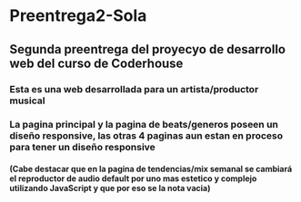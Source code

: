 # Preentrega2-Sola
## Segunda preentrega del proyecyo de desarrollo web del curso de Coderhouse
### Esta es una web desarrollada para un artista/productor musical
### La pagina principal y la pagina de beats/generos poseen un diseño responsive, las otras 4 paginas aun estan en proceso para tener un diseño responsive
#### (Cabe destacar que en la pagina de tendencias/mix semanal se cambiará el reproductor de audio default por uno mas estetico y complejo utilizando JavaScript y que por eso se la nota vacia)
